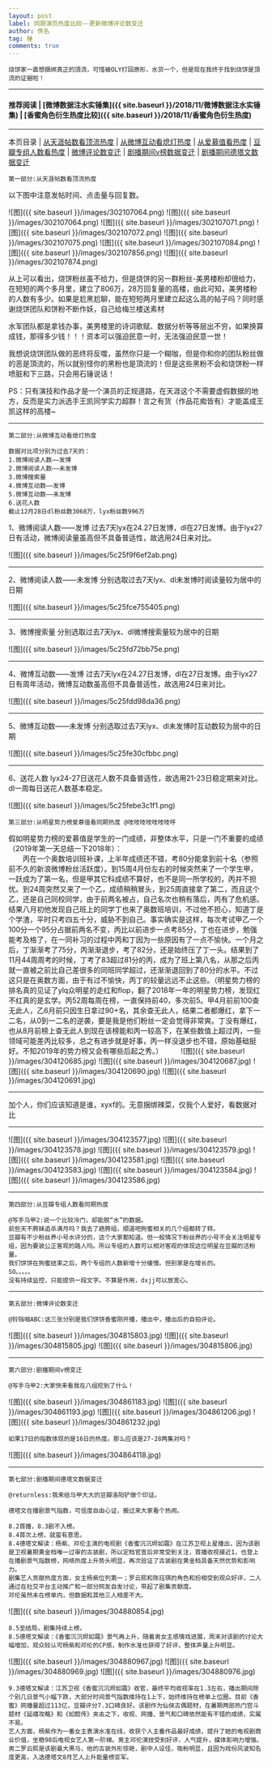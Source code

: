 ```yaml
---
layout: post
label: 同期演员热度比较——更新微博评论数变迁
author: 佚名
tag: 锤
comments: true
---
```


    烧饼家一直想捆绑真正的頂流，可惜被OLY打回原形，水货一个，但是现在我终于找到烧饼是頂流的证据啦！

---

#### 推荐阅读 | [微博数据注水实锤集]({{ site.baseurl }}/2018/11/微博数据注水实锤集) | [香蜜角色衍生热度比较]({{ site.baseurl }}/2018/11/香蜜角色衍生热度) 

---
本页目录 \| [从天涯帖数看顶流热度](#dxjjg) \| [从微博互动看熄灯热度](#dxjjb) \| [从爱慕值看热度](#dxjja) \| [豆瓣专组人数看热度](#dxjjc) \| [微博评论数变迁](#dxjjd) \| [剧播期间v榜数据变迁](#dxjjf) \| [剧播期间德塔文数据变迁](#dxjje)

<a class="anchor" name="dxjjg"></a>

    第一部分:从天涯帖数看顶流热度

以下图中注意发帖时间、点击量与回复数。

![图]({{ site.baseurl }}/images/302107064.png)
![图]({{ site.baseurl }}/images/302107064.png)
![图]({{ site.baseurl }}/images/302107071.png)
![图]({{ site.baseurl }}/images/302107072.png)
![图]({{ site.baseurl }}/images/302107075.png)
![图]({{ site.baseurl }}/images/302107084.png)
![图]({{ site.baseurl }}/images/302107856.png)
![图]({{ site.baseurl }}/images/302107874.png)


从上可以看出，烧饼粉丝虽不给力，但是烧饼的另一群粉丝-美男楼粉却很给力，在短短的两个多月里，建立了806万，28万回复量的高楼，由此可知，美男楼粉的人数有多少。如果是尬黑尬聊，能在短短两月里建立起这么高的帖子吗？同时感谢烧饼团队和饼粉不断作妖，自己给梅兰楼送素材

水军团队都是拿钱办事，美男楼里的诗词歌赋、数据分析等等层出不穷，如果换算成钱，那得多少钱！！！资本可以强迫民意一时，无法强迫民意一世！

我想说烧饼团队做的恶终将反噬，虽然你只是一个糊咖，但是你和你的团队粉丝做的恶是頂流的，所以就别怪你的黑粉也是頂流的！但是这些黑粉不会和烧饼粉一样喷脏和下三路，只会用石锤说话！

PS：只有演技和作品才是一个演员的正规道路，在天涯这个不需要虚假数据的地方，反而是实力派选手王凯同学实力超群！言之有货（作品花痴皆有）才能盖成王凯这样的高楼~

---

<a class="anchor" name="dxjjb"></a>

    第二部分:从微博互动看熄灯热度

    数据对比项分别为过去7天的： 
    1.微博阅读人数——发博 
    2.微博阅读人数——未发博 
    3.微博搜索量 
    4.微博互动数——发博 
    5.微博互动数——未发博 
    6.送花人数 
    截止12月28日dl粉丝数3068万，lyx粉丝数996万

1、微博阅读人数——发博
过去7天lyx在24.27日发博，dl在27日发博。由于lyx27日有活动，微博阅读量虽高但不具备普适性，故选用24日来对比。

![图]({{ site.baseurl }}/images/5c25f9f6ef2ab.png)

---

2、微博阅读人数——未发博
分别选取过去7天lyx、dl未发博时阅读量较为居中的日期

![图]({{ site.baseurl }}/images/5c25fce755405.png)

---

3、微博搜索量
分别选取过去7天lyx、dl微博搜索量较为居中的日期

![图]({{ site.baseurl }}/images/5c25fd72bb75e.png)

---

4、微博互动数——发博
过去7天lyx在24.27日发博，dl在27日发博。由于lyx27日有周年活动，微博互动数虽高但不具备普适性，故选用24日来对比。

![图]({{ site.baseurl }}/images/5c25fdd98da36.png)

---

5、微博互动数——未发博
分别选取过去7天lyx、dl未发博时互动数较为居中的日期

![图]({{ site.baseurl }}/images/5c25fe30cfbbc.png)

---

6、送花人数
lyx24-27日送花人数不具备普适性，故选用21-23日稳定期来对比。dl一周每日送花人数基本稳定。

![图]({{ site.baseurl }}/images/5c25febe3c1f1.png)

<a class="anchor" name="dxjja"></a>

    第三部分:从明星势力榜爱慕值看同期热度 @吱吱吱吱吱吱吱呼

假如明星势力榜的爱慕值是学生的一门成绩，非整体水平，只是一门不重要的成绩（2019年第一天总结一下2018年）：  
　　丙在一个奥数培训班补课，上半年成绩还不错，考80分能拿到前十名（参照前不久的新浪微博粉丝活跃度）。到15周4月份左右的时候突然来了一个学生甲，一跃成为了第一名，但是甲其它科成绩不算好，也不是同一所学校的，丙并不担忧。到24周突然又来了一个乙，成绩稍稍冒头，到25周直接拿了第二，而且这个乙，还是自己同校同学，由于前两名被占，自己名次也稍有落后，丙有了危机感。结果八月初他发现自己班上的同学丁也来了奥数班培训，不过他不担心，知道丁是个学渣，平时只考四五十分，威胁不到自己。事实确实是这样，每次考试甲乙一个100分一个95分占据前两名不变，丙比以前进步一点考85分，丁也在进步，勉强能考及格了，在一同补习的过程中丙和丁因为一些原因有了一点不愉快。一个月之后，丁渐渐考了75分，丙渐渐退步，考了82分，还是始终压了丁一头。结果到了11月44周周考的时候，丁考了83超过81分的丙，成为了班上第八名，从那之后丙就一直被之前比自己差很多的同班同学超过，还渐渐退回到了80分的水平。不过这只是在奥数方面，由于有过不愉快，丙丁的较量远远不止这些。（明星势力榜的排名真的见证了ylq众明星的走红和flop，翻了2018年一年的明星势力榜，发现红不红真的是玄学。丙52周每周在榜，一直保持前40，多次前5。甲4月前前100查无此人，乙6月前只因生日拿过90+名，其余查无此人，结果二者都爆红，拿下一二名，从0到一二名的逆袭，要是我是他们粉丝一定会觉得非常爽。丁没有爆红，也从8月前榜上查无此人到现在该榜能和丙一较高下，在某些数值上超过丙，一些领域可能差丙比较多，总之有进步就是好事，丙一样没退步也不错，原始基础挺好。不知2019年的势力榜又会有哪些后起之秀。）
　　
![图]({{ site.baseurl }}/images/304120685.jpg)
![图]({{ site.baseurl }}/images/304120687.jpg)
![图]({{ site.baseurl }}/images/304120690.jpg)
![图]({{ site.baseurl }}/images/304120691.jpg)

---

加个人，你们应该知道是谁，xyxf的。无意捆绑辣菜，仅我个人爱好，看数据对比

---

![图]({{ site.baseurl }}/images/304123577.jpg)
![图]({{ site.baseurl }}/images/304123578.jpg)
![图]({{ site.baseurl }}/images/304123579.jpg)
![图]({{ site.baseurl }}/images/304123581.jpg)
![图]({{ site.baseurl }}/images/304123583.jpg)
![图]({{ site.baseurl }}/images/304123584.jpg)
![图]({{ site.baseurl }}/images/304123586.jpg)

---

<a class="anchor" name="dxjjc"></a>

    第四部分:从豆瓣专组人数看同期热度
    
    @写手马甲2:说一个比较冷门，却能脱“水”的数据。
    前些天不胯妹追杀满月吗？我去了趟胯组，顺道吧狗蜜相关的几个组都转了转。
    豆瓣有不少粉丝养小号水评分的，这个大家都知道。但一般情况下粉丝养的小号不会关注明星专组，因为要装公正客观的路人吗。所以专组的人数可以相对客观的体现这位明星在豆瓣的活粉量。
    我们饼饼在狗蜜结束之后，两个专组的人数新增十分缓慢。但别家是在增长的。
    SO。。。。。
    没有持续监控，只能提供一段文字。不算是作用，dxjj可以放宽心。

---

<a class="anchor" name="dxjjd"></a>

    第五部分:微博评论数变迁
    
    @铃铛咽ABC:这三张分别是我们饼饼香蜜刚开播，播出中，播出后的自拍评论。

![图]({{ site.baseurl }}/images/304815803.jpg)
![图]({{ site.baseurl }}/images/304815805.jpg)
![图]({{ site.baseurl }}/images/304815806.jpg)


---

<a class="anchor" name="dxjjf"></a>

    第六部分:剧播期间v榜变迁
    
    @写手马甲2:大家快来看我在八组挖到了什么！

![图]({{ site.baseurl }}/images/304861183.jpg)
![图]({{ site.baseurl }}/images/304861193.jpg)
![图]({{ site.baseurl }}/images/304861206.jpg)
![图]({{ site.baseurl }}/images/304861232.jpg)

    如果17日的指数体现的是16日的热度。那么应该是27-28两集对吗？
    
![图]({{ site.baseurl }}/images/304864118.jpg)

---

<a class="anchor" name="dxjje"></a>

    第七部分:剧播期间德塔文数据变迁
    
    @returnless:我来给马甲大大的豆瓣洛阳铲做个印证。
    
    德塔文在播剧景气指数，可信度自由心证，搬过来大家看个热闹。
    
    8.2首播，8.3剧不入榜。 
    8.4首次上榜，就蛮有意思。
    8.4德塔文解读：杨紫、邓伦主演的电视剧《香蜜沉沉烬如霜》在江苏卫视上星播出，因为该剧是卫视暑期黄金档唯一过审的古装剧，所以定档官宣后非常受到关注，首播收视接近1，也登上在播剧景气指数榜，网络热度上升势头明显，再次验证了古装剧在黄金档具备天然优势和影响力。
    剧集艺人贡献热度方面，女主杨紫位列第一；罗云熙和陈珏琪的角色和扮相受到观众好评，二人通过在社交平台主动推广和一部分网友自发讨论，带起了剧集贡献度。
    邓伦虽然未在榜单内，但数据和其他三人相差不大。
    
![图]({{ site.baseurl }}/images/304880854.jpg)

    8.5至结局，剧集持续上榜。
    8.5德塔文解读：《香蜜沉沉烬如霜》景气再上升，随着男女主感情戏进展，周末对该剧的讨论大幅增加，观众较认可杨紫和邓伦的CP感，制作水准也获得了好评，整体声量上升明显。
    
![图]({{ site.baseurl }}/images/304880967.jpg)
![图]({{ site.baseurl }}/images/304880969.jpg)
![图]({{ site.baseurl }}/images/304880976.jpg)

    9.3德塔文解读：江苏卫视《香蜜沉沉烬如霜》收官，最终平均收视率在1.3左右，播出期间除个别几日景气小幅下跌，大部分时间景气指数维持在1上下，始终维持在榜单上位圈。目前《香蜜》网播量超过113亿，豆瓣评分7.3口碑良好。该剧作为仙侠古偶题材，在暑期两部热门宫斗题材《延禧攻略》和《如懿传》夹击之下，收视、网播、景气和口碑依然能有不错的成绩，实属不易。
    艺人方面，杨紫作为一番女主表演水准在线，收获个人主番作品最好成绩，提升了她的电视剧商业价值，坐稳90后电视女艺人第一阶梯。男主邓伦演技受到好评，人气提升，媒体影响力增强。男二罗云熙是该剧最大黑马，他的古装外形惊艳，剧中人设佳，吸粉明显，且因为戏份风波知名度更高，入选德塔文8月艺人上升能量榜亚军。

